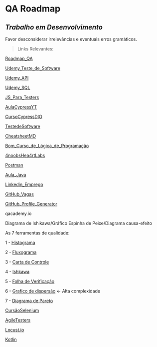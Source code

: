 # QA Roadmap

## *Trabalho em Desenvolvimento*

 Favor desconsiderar irrelevâncias e eventuais erros gramáticos.

  > Links Relevantes:

[Roadmap_QA](https://roadmap.sh/qa)

[Udemy_Teste_de_Software](https://www.udemy.com/course/teste-software-completo-testes-automaticos/)

[Udemy_API](https://www.udemy.com/course/restful-apis/learn/lecture/6119416?start=0#overview)

[Udemy_SQL](https://www.udemy.com/course/bancos-de-dados-relacionais-basico-avancado/learn/lecture/19043190?start=0#overview)

[JS_Para_Testers](https://www.youtube.com/playlist?list=PLzDWIPKHyNmLxpL8iQWZXwl_ln0BgckL)

[AulaCypressYT](https://www.youtube.com/watch?v=Dbk2jeNBOrE)

[CursoCypressDIO](https://web.dio.me/course/implementando-testes-automatizados-usando-cypress-em-uma-aplicacao-angular/learning/ea18fc2f-6620-4d38-931a-66f43cf9684b?back=/home)

[TestedeSoftware](https://www.youtube.com/watch?v=NnamjfPYuiY)

[CheatsheetMD](https://github.com/jpaulohe4rt/markdown4noobs/blob/master/src/Guia/Cheatsheet.md)

[Bom_Curso_de_Lógica_de_Programação](https://web.dio.me/course/logica-de-programacao-essencial/learning/10621ad4-a358-4cfb-b299-e1c4694e2939?back=/home)

[4noobsHea4rtLabs](https://github.com/he4rt/4noobs)

[Postman](https://web.postman.co/bootcamp)

[Aula_Java](https://web.dio.me/course/desenvolvimento-basico-em-java/learning/5ba0edbd-5ba3-4afb-ac63-471f736ad110)

[Linkedin_Emprego](https://www.linkedin.com/in/arthur-carneiro-153a9b169/)

[GitHub_Vagas](https://github.com/frontendbr/vagas/issues)

[GitHub_Profile_Generator](https://gprm.itsvg.in)

qacademy.io

Diagrama de Ishikawa/Gráfico Espinha de Peixe/Diagrama causa-efeito

As 7 ferramentas de qualidade:

1 - [Histograma](https://ferramentasdaqualidade.org/histograma/)

2 - [Fluxograma](ttps://www.voitto.com.br/blog/artigo/fluxograma)

3 -  [Carta de Controle](https://eprconsultoria.com.br/carta-de-controle/)

4 - [Ishkawa](https://www.siteware.com.br/metodologias/diagrama-de-ishikawa/)

5 -  [Folha de Verificação](https://ferramentasdaqualidade.org/folha-de-verificacao/)

6 - [Grafico de dispersão](https://www.siteware.com.br/metodologias/o-que-e-diagrama-de-dispersao) <- Alta complexidade

7 - [Diagrama de Pareto](https://ferramentasdaqualidade.org/diagrama-de-pareto/)

[CursãoSelenium]( https://www.youtube.com/playlist?list=PLOQgLBuj2-3LqnMYKZZgzeC7CKCPF375B)

[AgileTesters](https://agiletesters.com.br/)

[Locust.io](https://locust.io/)

[Kotlin](https://kotlinlang.org/docs/getting-started.html#install-kotlin)
